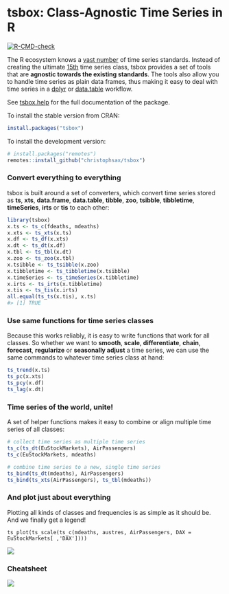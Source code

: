 
<!-- README.md is generated from README.Rmd. Please edit that file -->

# tsbox: Class-Agnostic Time Series in R

<!-- badges: start -->

[![R-CMD-check](https://github.com/christophsax/tsbox/workflows/R-CMD-check/badge.svg)](https://github.com/christophsax/tsbox/actions)
<!-- badges: end -->

The R ecosystem knows a [vast
number](https://CRAN.R-project.org/view=TimeSeries) of time series
standards. Instead of creating the ultimate
[15th](https://xkcd.com/927/) time series class, tsbox provides a set of
tools that are **agnostic towards the existing standards**. The tools
also allow you to handle time series as plain data frames, thus making
it easy to deal with time series in a
[dplyr](https://CRAN.R-project.org/package=dplyr) or
[data.table](https://CRAN.R-project.org/package=data.table) workflow.

See [tsbox.help](https://www.tsbox.help/) for the full documentation of
the package.

To install the stable version from CRAN:

``` r
install.packages("tsbox")
```

To install the development version:

``` r
# install.packages("remotes")
remotes::install_github("christophsax/tsbox")
```

### Convert everything to everything

tsbox is built around a set of converters, which convert time series
stored as **ts**, **xts**, **data.frame**, **data.table**, **tibble**,
**zoo**, **tsibble**, **tibbletime**, **timeSeries**, **irts** or
**tis** to each other:

``` r
library(tsbox)
x.ts <- ts_c(fdeaths, mdeaths)
x.xts <- ts_xts(x.ts)
x.df <- ts_df(x.xts)
x.dt <- ts_dt(x.df)
x.tbl <- ts_tbl(x.dt)
x.zoo <- ts_zoo(x.tbl)
x.tsibble <- ts_tsibble(x.zoo)
x.tibbletime <- ts_tibbletime(x.tsibble)
x.timeSeries <- ts_timeSeries(x.tibbletime)
x.irts <- ts_irts(x.tibbletime)
x.tis <- ts_tis(x.irts)
all.equal(ts_ts(x.tis), x.ts)
#> [1] TRUE
```

### Use same functions for time series classes

Because this works reliably, it is easy to write functions that work for
all classes. So whether we want to **smooth**, **scale**,
**differentiate**, **chain**, **forecast**, **regularize** or
**seasonally adjust** a time series, we can use the same commands to
whatever time series class at hand:

``` r
ts_trend(x.ts)
ts_pc(x.xts)
ts_pcy(x.df)
ts_lag(x.dt)
```

### Time series of the world, unite!

A set of helper functions makes it easy to combine or align multiple
time series of all classes:

``` r
# collect time series as multiple time series
ts_c(ts_dt(EuStockMarkets), AirPassengers)
ts_c(EuStockMarkets, mdeaths)

# combine time series to a new, single time series
ts_bind(ts_dt(mdeaths), AirPassengers)
ts_bind(ts_xts(AirPassengers), ts_tbl(mdeaths))
```

### And plot just about everything

Plotting all kinds of classes and frequencies is as simple as it should
be. And we finally get a legend!

    ts_plot(ts_scale(ts_c(mdeaths, austres, AirPassengers, DAX = EuStockMarkets[ ,'DAX'])))

![](https://raw.githubusercontent.com/christophsax/tsbox/master/vignettes/fig/myfig.png)

### Cheatsheet

<a href="https://www.cynkra.com/blog/2019-04-10-tsbox-01/tsbox-cheatsheet.pdf"><img style="max-width:50%;" src="https://www.cynkra.com/blog/2019-04-10-tsbox-01/tsbox-cheatsheet-small.jpg"></a>
